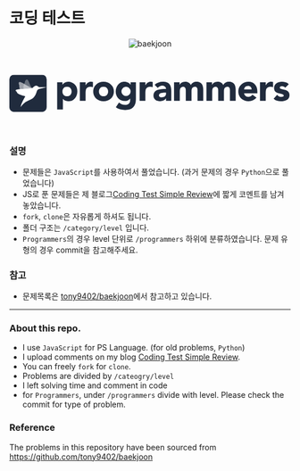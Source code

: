 # 코딩 테스트
<p align="center"><img 
src="https://d2gd6pc034wcta.cloudfront.net/images/logo@2x.png" alt="baekjoon" style="max-height: 300px"/></p>
<p align="center"><svg viewBox="0 0 181 48" fill="none" xmlns="http://www.w3.org/2000/svg" class="YGXJcOazpiwMWOlg4wFk"><g clip-path="url(#clip0_1_346)"><path d="M30.748 16.844h3.395v1.575h.05a3.96 3.96 0 01.565-.64 4.59 4.59 0 01.836-.615c.328-.18.681-.328 1.058-.443a4.119 4.119 0 011.206-.172c.885 0 1.689.156 2.41.468a5.047 5.047 0 011.845 1.279 5.482 5.482 0 011.206 1.943c.279.755.418 1.583.418 2.485a7.43 7.43 0 01-.394 2.41 6.294 6.294 0 01-1.082 2.018 5.296 5.296 0 01-1.697 1.427c-.673.344-1.435.516-2.288.516-.771 0-1.493-.115-2.165-.344a3.532 3.532 0 01-1.624-1.23h-.049v6.888h-3.69V16.844zm3.395 5.978c0 .902.254 1.632.763 2.19.524.557 1.254.836 2.189.836s1.656-.279 2.165-.836c.525-.558.787-1.288.787-2.19 0-.902-.262-1.632-.787-2.19-.509-.557-1.23-.836-2.165-.836s-1.665.28-2.19.837c-.508.557-.762 1.287-.762 2.19zM45.358 16.844h3.69v1.92h.05c.393-.739.86-1.288 1.402-1.649.54-.377 1.221-.566 2.041-.566.214 0 .427.008.64.025.213.016.41.049.59.098v3.37a4.512 4.512 0 00-.787-.172 4.011 4.011 0 00-.787-.074c-.705 0-1.263.099-1.673.296-.41.196-.73.475-.96.836-.212.344-.352.763-.417 1.255a12.336 12.336 0 00-.099 1.623V28.8h-3.69V16.844zM53.96 22.822c0-.951.172-1.812.517-2.583a5.896 5.896 0 011.402-1.968 6.303 6.303 0 012.116-1.279 7.64 7.64 0 012.607-.443c.919 0 1.78.148 2.583.443.82.295 1.525.722 2.116 1.28a5.737 5.737 0 011.427 1.967c.344.771.516 1.632.516 2.583 0 .951-.172 1.812-.516 2.583a5.996 5.996 0 01-1.427 1.993c-.59.541-1.296.96-2.116 1.254a7.432 7.432 0 01-2.583.443 7.64 7.64 0 01-2.607-.443 6.521 6.521 0 01-2.116-1.254 6.17 6.17 0 01-1.402-1.993c-.345-.77-.517-1.632-.517-2.583zm3.69 0c0 .902.254 1.632.763 2.19.525.557 1.254.836 2.19.836.934 0 1.655-.279 2.164-.836.525-.558.787-1.288.787-2.19 0-.902-.262-1.632-.787-2.19-.509-.557-1.23-.836-2.165-.836s-1.664.28-2.19.837c-.508.557-.762 1.287-.762 2.19zM81.423 27.791c0 2.264-.574 3.977-1.722 5.142-1.132 1.18-2.862 1.771-5.19 1.771-1.067 0-2.116-.123-3.15-.369a6.993 6.993 0 01-2.853-1.378l2.042-3.05a7.825 7.825 0 001.796 1.132c.64.278 1.336.418 2.09.418 1.132 0 1.96-.279 2.485-.837.541-.54.812-1.238.812-2.09v-1.157h-.05c-.426.574-.959.984-1.598 1.23-.623.23-1.214.345-1.771.345-.886 0-1.69-.148-2.411-.443a5.746 5.746 0 01-1.87-1.28 5.944 5.944 0 01-1.18-1.967c-.28-.755-.419-1.583-.419-2.485 0-.787.123-1.558.37-2.312a6.662 6.662 0 011.081-1.993 5.42 5.42 0 011.722-1.378c.673-.36 1.436-.54 2.288-.54.525 0 1 .057 1.427.171.443.115.837.263 1.18.443.345.18.64.386.886.615.246.213.443.427.59.64h.05v-1.575h3.395v10.947zm-9.299-5.043c0 .394.074.771.222 1.132.147.344.352.656.614.935.28.262.59.475.935.64.361.163.755.245 1.181.245.41 0 .796-.082 1.156-.246.361-.164.673-.377.935-.64a2.97 2.97 0 00.64-.934 2.96 2.96 0 00.221-1.132 2.78 2.78 0 00-.221-1.107 2.64 2.64 0 00-.64-.934 2.94 2.94 0 00-.935-.665 2.761 2.761 0 00-1.156-.246c-.426 0-.82.082-1.18.246a3.356 3.356 0 00-.936.665 2.81 2.81 0 00-.614.934 2.78 2.78 0 00-.222 1.107zM83.831 16.844h3.69v1.92h.05c.393-.739.86-1.288 1.402-1.649.541-.377 1.222-.566 2.042-.566.213 0 .426.008.64.025.212.016.41.049.59.098v3.37a4.512 4.512 0 00-.788-.172 4.01 4.01 0 00-.787-.074c-.705 0-1.263.099-1.673.296-.41.196-.73.475-.959.836-.213.344-.353.763-.418 1.255a12.336 12.336 0 00-.099 1.623V28.8h-3.69V16.844zM100.811 27.3h-.049a3.46 3.46 0 01-1.648 1.377 5.532 5.532 0 01-2.14.418 5.412 5.412 0 01-1.624-.246 3.912 3.912 0 01-1.353-.689 3.386 3.386 0 01-.934-1.156c-.23-.459-.345-.992-.345-1.599 0-.689.123-1.27.37-1.746a3.59 3.59 0 011.032-1.181c.443-.312.943-.55 1.5-.714.558-.18 1.132-.311 1.723-.393a16.91 16.91 0 011.796-.148 62.268 62.268 0 011.672-.024c0-.656-.237-1.173-.713-1.55-.46-.394-1.008-.59-1.648-.59-.607 0-1.165.13-1.673.393-.492.246-.935.59-1.328 1.033l-1.968-2.017a6.627 6.627 0 012.41-1.427 8.422 8.422 0 012.854-.492c1.082 0 1.968.14 2.657.418.705.263 1.263.656 1.673 1.181.426.525.721 1.173.885 1.944.164.754.246 1.631.246 2.632V28.8h-3.395v-1.5zm-.91-3.74c-.278 0-.631.017-1.057.05-.41.016-.812.081-1.206.196a2.82 2.82 0 00-.984.517c-.262.23-.394.55-.394.96 0 .442.19.77.566.983.378.213.771.32 1.181.32.36 0 .705-.05 1.033-.148.345-.098.648-.237.91-.418a1.9 1.9 0 00.615-.689c.164-.278.246-.606.246-.984v-.787h-.91zM105.981 16.844h3.542v1.624h.049c.115-.23.279-.46.492-.689.214-.23.468-.434.763-.615.295-.18.631-.328 1.009-.443a4.205 4.205 0 011.23-.172c.836 0 1.574.172 2.214.517.656.344 1.148.885 1.476 1.623.426-.77.943-1.32 1.549-1.648.607-.328 1.353-.492 2.239-.492.804 0 1.476.14 2.017.418a3.09 3.09 0 011.304 1.107c.328.46.558 1.009.689 1.649.147.623.221 1.295.221 2.017v7.06h-3.69v-6.962c0-.557-.123-1.033-.369-1.427-.229-.41-.648-.615-1.254-.615-.427 0-.788.074-1.083.222-.279.131-.508.32-.689.566a2.734 2.734 0 00-.369.86 5.306 5.306 0 00-.098 1.034V28.8h-3.69v-6.322c0-.213-.008-.476-.025-.787a3.108 3.108 0 00-.172-.886 1.642 1.642 0 00-.492-.713c-.213-.197-.533-.296-.959-.296-.476 0-.861.09-1.156.271a1.735 1.735 0 00-.689.689 2.847 2.847 0 00-.295.96c-.05.36-.074.737-.074 1.13V28.8h-3.69V16.844zM126.845 16.844h3.542v1.624h.05c.114-.23.278-.46.492-.689.213-.23.467-.434.762-.615.295-.18.632-.328 1.009-.443a4.205 4.205 0 011.23-.172c.836 0 1.574.172 2.214.517.656.344 1.148.885 1.476 1.623.426-.77.943-1.32 1.55-1.648.606-.328 1.353-.492 2.238-.492.804 0 1.476.14 2.017.418.558.263.993.632 1.304 1.107.328.46.558 1.009.689 1.649.148.623.221 1.295.221 2.017v7.06h-3.69v-6.962c0-.557-.123-1.033-.369-1.427-.229-.41-.647-.615-1.254-.615-.427 0-.787.074-1.083.222a1.78 1.78 0 00-.688.566 2.734 2.734 0 00-.369.86 5.228 5.228 0 00-.099 1.034V28.8h-3.69v-6.322c0-.213-.008-.476-.024-.787a3.144 3.144 0 00-.173-.886 1.642 1.642 0 00-.492-.713c-.213-.197-.533-.296-.959-.296-.476 0-.861.09-1.156.271a1.741 1.741 0 00-.689.689 2.847 2.847 0 00-.295.96c-.049.36-.074.737-.074 1.13V28.8h-3.69V16.844zM159.025 26.734a5.883 5.883 0 01-2.238 1.746 6.707 6.707 0 01-2.805.615 7.638 7.638 0 01-2.607-.443 6.521 6.521 0 01-2.116-1.254 6.17 6.17 0 01-1.402-1.993c-.345-.77-.517-1.632-.517-2.583 0-.951.172-1.812.517-2.583a5.896 5.896 0 011.402-1.968 6.303 6.303 0 012.116-1.279 7.638 7.638 0 012.607-.443c.853 0 1.624.148 2.313.443a4.652 4.652 0 011.771 1.28c.492.54.869 1.196 1.131 1.967.263.771.394 1.632.394 2.583v1.156h-8.561c.148.706.468 1.271.96 1.698.492.41 1.098.615 1.82.615.607 0 1.115-.131 1.525-.394a4.217 4.217 0 001.107-1.058l2.583 1.895zm-3.124-5.265a2.14 2.14 0 00-.615-1.599c-.426-.443-.976-.664-1.648-.664-.41 0-.771.066-1.083.197a2.742 2.742 0 00-.811.516 2.265 2.265 0 00-.517.714 2.41 2.41 0 00-.197.836h4.871zM161.294 16.844h3.69v1.92h.049c.394-.739.861-1.288 1.403-1.649.541-.377 1.221-.566 2.041-.566.214 0 .427.008.64.025.213.016.41.049.59.098v3.37a4.49 4.49 0 00-.787-.172 4.007 4.007 0 00-.787-.074c-.705 0-1.263.099-1.673.296a2.27 2.27 0 00-.959.836c-.213.344-.353.763-.418 1.255a12.263 12.263 0 00-.099 1.623V28.8h-3.69V16.844zM177.536 20.362c-.541-.672-1.254-1.008-2.14-1.008-.311 0-.615.073-.91.221-.295.148-.443.402-.443.763 0 .295.148.516.443.664.312.131.697.254 1.156.369.476.098.976.213 1.501.344a5.16 5.16 0 011.5.566c.476.262.861.623 1.157 1.082.311.443.467 1.042.467 1.796 0 .771-.172 1.41-.517 1.919a3.915 3.915 0 01-1.279 1.205c-.525.296-1.115.5-1.771.615a9.892 9.892 0 01-1.943.197 9.714 9.714 0 01-2.534-.344 4.826 4.826 0 01-2.165-1.28l2.239-2.484c.344.426.721.754 1.131.984.427.213.919.32 1.476.32.427 0 .812-.058 1.156-.172.345-.132.517-.361.517-.69 0-.31-.156-.54-.467-.688-.296-.164-.681-.295-1.157-.394-.459-.114-.959-.23-1.5-.344a6.901 6.901 0 01-1.501-.566 3.32 3.32 0 01-1.156-1.033c-.295-.46-.443-1.066-.443-1.82 0-.706.14-1.312.418-1.82a3.98 3.98 0 011.132-1.255 4.853 4.853 0 011.624-.714 7.033 7.033 0 011.845-.246c.787 0 1.582.115 2.386.345.803.23 1.484.64 2.042 1.23l-2.264 2.238z" fill="#202B3D"></path><path fill-rule="evenodd" clip-rule="evenodd" d="M3 12h18a3 3 0 013 3v18a3 3 0 01-3 3H3a3 3 0 01-3-3V15a3 3 0 013-3z" fill="#202B3D"></path><mask id="a" style="mask-type:alpha;" maskUnits="userSpaceOnUse" x="0" y="12" width="24" height="24"><path fill-rule="evenodd" clip-rule="evenodd" d="M3 12h18a3 3 0 013 3v18a3 3 0 01-3 3H3a3 3 0 01-3-3V15a3 3 0 013-3z" fill="#fff"></path></mask><g mask="url(#a)" fill-rule="evenodd" clip-rule="evenodd" fill="#fff"><path opacity=".56" d="M14.816 20.598c-.512.067-2.51-1.177-6.34-3.233-3.338-1.794-2.429.754-2.134 1.45.042.099.05.207.025.31-.126.5-.203 2.385 3.687 6.529.155.165.22.331.098.523-.028.044-.042.069-.042.069-.533.854 5.098-5.963 4.706-5.648z"></path><path opacity=".32" d="M14.816 20.598c-.492-.106-.639-.218-2.367-4.21-1.292-2.987-2.539-.156-2.51.602a.487.487 0 01-.085.298c-.294.422-1.825 2.766.35 8.021.086.21.07.656-.052.867l-.042.07c-.533.854 5.098-5.963 4.706-5.648z"></path><path d="M19.2 20c-.55-.051-.986-.968-1.937-.968-.997 0-2.055 1.25-2.447 1.566-.566.354-3.6.38-8.084.694-3.969.278-2.488 1.344-2.032 1.62.064.038.096.094.088.161-.04.325.487 1.764 5.154 2.715.437.09.168.457.168.457-.533.855-2.307 3.844-2.874 6.485-.115.536.411-.793 2.588-2.642 2.177-1.85 4.355-1.524 6.298-4.054 1.943-2.53.986-4.29 3.078-4.834L24 20s-4.748.005-4.8 0z"></path></g></g><defs><clipPath id="clip0_1_346"><path fill="#fff" transform="translate(0 12)" d="M0 0h180.6v24H0z"></path></clipPath></defs></svg></p>

### 설명

+ 문제들은 ```JavaScript```를 사용하여서 풀었습니다. (과거 문제의 경우 ```Python```으로 풀었습니다)
+ JS로 푼 문제들은 제 블로그[Coding Test Simple Review](https://blog.steinjun.net/post/edit/10)에 짧게 코멘트를 남겨놓았습니다.
+ ```fork```, ```clone```은 자유롭게 하셔도 됩니다.
+ 폴더 구조는 ```/category/level``` 입니다.
+ `Programmers`의 경우 level 단위로 `/programmers` 하위에 분류하였습니다. 문제 유형의 경우 commit을 참고해주세요.

### 참고
+ 문제목록은 [tony9402/baekjoon](https://github.com/tony9402/baekjoon)에서 참고하고 있습니다.

---

### About this repo.
+ I use ```JavaScript``` for PS Language. (for old problems, ```Python```)
+ I upload comments on my blog [Coding Test Simple Review](https://blog.steinjun.net/post/edit/10).
+ You can freely ```fork``` for ```clone```.
+ Problems are divided by ```/cateogry/level```
+ I left solving time and comment in code
+ for `Programmers`, under ```/programmers``` divide with level. Please check the commit for type of problem.

### Reference
The problems in this repository have been sourced from https://github.com/tony9402/baekjoon

